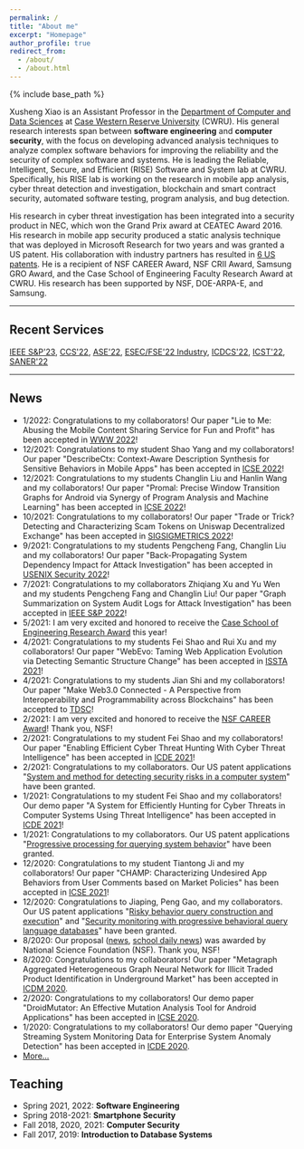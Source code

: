 ```yaml
---
permalink: /
title: "About me"
excerpt: "Homepage"
author_profile: true
redirect_from: 
  - /about/
  - /about.html
---
```


{% include base_path %}

Xusheng Xiao is an Assistant Professor in the [Department of Computer and Data Sciences](http://engineering.case.edu/computer-and-data-sciences) at [Case Western Reserve University](http://www.case.edu/) (CWRU). His general research interests span between **software engineering** and **computer security**, with the focus on developing advanced analysis techniques to analyze complex software behaviors for improving the reliability and the security of complex software and systems. He is leading the Reliable, Intelligent, Secure, and Efficient (RISE) Software and System lab at CWRU. Specifically, his RISE lab is working on the research in mobile app analysis, cyber threat detection and investigation, blockchain and smart contract security, automated software testing, program analysis, and bug detection. 

His research in cyber threat investigation has been integrated into a security product in NEC, which won the Grand Prix award at CEATEC Award 2016. His research in mobile app security produced a static analysis technique that was deployed in Microsoft Research for two years and was granted a US patent. His collaboration with industry partners has resulted in [6 US patents](/publications/#patent). He is a recipient of NSF CAREER Award, NSF CRII Award, Samsung GRO Award, and the Case School of Engineering Faculty Research Award at CWRU. His research has been supported by NSF, DOE-ARPA-E, and Samsung. 

<hr/>

## Recent Services
[IEEE S&P'23](https://www.ieee-security.org/TC/SP2023/), [CCS'22](https://www.sigsac.org/ccs/CCS2022/), [ASE'22](https://conf.researchr.org/home/ase-2022), [ESEC/FSE'22 Industry](https://2022.esec-fse.org/track/fse-2022-industry), [ICDCS'22](https://www.icdcs.org/), [ICST'22](https://icst2022.vrain.upv.es/), [SANER'22](https://saner2022.uom.gr/)

<hr/>


## News

* 1/2022: Congratulations to my collaborators! Our paper "Lie to Me: Abusing the Mobile Content Sharing Service for Fun and Profit" has been accepted in [WWW 2022](https://www2022.thewebconf.org/)!
* 12/2021: Congratulations to my student Shao Yang and my collaborators! Our paper "DescribeCtx: Context-Aware Description Synthesis for Sensitive Behaviors in Mobile Apps" has been accepted in [ICSE 2022](https://conf.researchr.org/home/icse-2022)!
* 12/2021: Congratulations to my students Changlin Liu and Hanlin Wang and my collaborators! Our paper "Promal: Precise Window Transition Graphs for Android via Synergy of Program Analysis and Machine Learning" has been accepted in [ICSE 2022](https://conf.researchr.org/home/icse-2022)!
* 10/2021: Congratulations to my collaborators! Our paper "Trade or Trick? Detecting and Characterizing Scam Tokens on Uniswap Decentralized Exchange" has been accepted in [SIGSIGMETRICS 2022](https://www.sigmetrics.org/sigmetrics2022/)!
* 9/2021: Congratulations to my students Pengcheng Fang, Changlin Liu and my collaborators! Our paper "Back-Propagating System Dependency Impact for Attack Investigation" has been accepted in [USENIX Security 2022](https://www.usenix.org/conference/usenixsecurity22)!
* 7/2021: Congratulations to my collaborators Zhiqiang Xu and Yu Wen and my students Pengcheng Fang and Changlin Liu! Our paper "Graph Summarization on System Audit Logs for Attack Investigation" has been accepted in [IEEE S&P 2022](https://www.ieee-security.org/TC/SP2022/index.html)!
* 5/2021: I am very excited and honored to receive the [Case School of Engineering Research Award](http://engineering.case.edu/) this year!
* 4/2021: Congratulations to my students Fei Shao and Rui Xu and my collaborators! Our paper "WebEvo: Taming Web Application Evolution via Detecting Semantic Structure Change" has been accepted in [ISSTA 2021](https://conf.researchr.org/home/issta-2021)!
* 4/2021: Congratulations to my students Jian Shi and my collaborators! Our paper "Make Web3.0 Connected - A Perspective from Interoperability and Programmability across Blockchains" has been accepted to [TDSC](https://ieeexplore.ieee.org/xpl/RecentIssue.jsp?punumber=8858)!
* 2/2021: I am very excited and honored to receive the [NSF CAREER Award](https://www.nsf.gov/awardsearch/showAward?AWD_ID=2046953&HistoricalAwards=false)! Thank you, NSF!
* 2/2021: Congratulations to my student Fei Shao and my collaborators! Our paper "Enabling Efficient Cyber Threat Hunting With Cyber Threat Intelligence" has been accepted in [ICDE 2021](https://icde2021.gr/)!
* 2/2021: Congratulations to my collaborators. Our US patent applications "[System and method for detecting security risks in a computer system](http://patft.uspto.gov/netacgi/nph-Parser?Sect1=PTO1&Sect2=HITOFF&p=1&u=/netahtml/PTO/srchnum.html&r=1&f=G&l=50&d=PALL&s1=10909242.PN.)" have been granted. 
* 1/2021: Congratulations to my student Fei Shao and my collaborators! Our demo paper "A System for Efficiently Hunting for Cyber Threats in Computer Systems Using Threat Intelligence" has been accepted in [ICDE 2021](https://icde2021.gr/)!
* 1/2021: Congratulations to my collaborators. Our US patent applications "[Progressive processing for querying system behavior](http://patft.uspto.gov/netacgi/nph-Parser?Sect1=PTO1&Sect2=HITOFF&p=1&u=/netahtml/PTO/srchnum.html&r=1&f=G&l=50&d=PALL&s1=10885027.PN.)" have been granted. 
* 12/2020: Congratulations to my student Tiantong Ji and my collaborators! Our paper "CHAMP: Characterizing Undesired App Behaviors from User Comments based on Market Policies" has been accepted in [ICSE 2021](https://conf.researchr.org/home/icse-2021)!
* 12/2020: Congratulations to Jiaping, Peng Gao, and my collaborators. Our US patent applications "[Risky behavior query construction and execution](http://patft.uspto.gov/netacgi/nph-Parser?Sect1=PTO1&Sect2=HITOFF&p=1&u=/netahtml/PTO/srchnum.html&r=1&f=G&l=50&d=PALL&s1=10860582.PN.)" and "[Security monitoring with progressive behavioral query language databases](http://patft.uspto.gov/netacgi/nph-Parser?Sect1=PTO1&Sect2=HITOFF&p=1&u=/netahtml/PTO/srchnum.html&r=1&f=G&l=50&d=PALL&s1=10831750.PN.)" have been granted. 
* 8/2020: Our proposal ([news](https://engineering.case.edu/news/drs-xiao-and-wu-receive-nsf-satc-award), [school daily news](https://thedaily.case.edu/fighting-the-cyber-security-battle/)) was awarded by National Science Foundation (NSF). Thank you, NSF!
* 8/2020: Congratulations to my collaborators! Our paper "Metagraph Aggregated Heterogeneous Graph Neural Network for Illicit Traded Product Identification in Underground Market" has been accepted in [ICDM 2020](http://icdm2020.bigke.org/).
* 2/2020: Congratulations to my collaborators! Our demo paper "DroidMutator: An Effective Mutation Analysis Tool for Android Applications" has been accepted in [ICSE 2020](https://conf.researchr.org/home/icse-2020).
* 1/2020: Congratulations to my collaborators! Our demo paper "Querying Streaming System Monitoring Data for Enterprise System Anomaly Detection" has been accepted in [ICDE 2020](https://www.utdallas.edu/icde/).
* [More...](/news/)


## Teaching

* Spring 2021, 2022: **Software Engineering**
* Spring 2018-2021: **Smartphone Security**
* Fall 2018, 2020, 2021: **Computer Security**
* Fall 2017, 2019: **Introduction to Database Systems**


